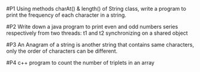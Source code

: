 #P1
Using methods charAt() & length() of String class, write a program to print the frequency of each character in a string.

#P2
Write down a java program to print even and odd numbers series respectively from two threads: t1 and t2 synchronizing on a shared object

#P3
An Anagram of a string is another string that contains same characters, only the order of characters can be different.

#P4
c++ program to count the number of triplets in an array
